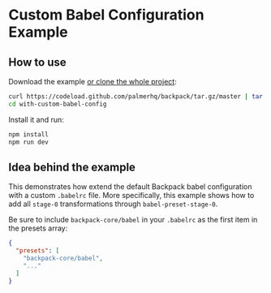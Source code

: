 # Custom Babel Configuration Example

## How to use
Download the example [or clone the whole project](https://github.com/palmerhq/backpack.git):
```bash
curl https://codeload.github.com/palmerhq/backpack/tar.gz/master | tar -xz --strip=2 backpack-master/examples/with-custom-babel-config
cd with-custom-babel-config
```
Install it and run:
```bash
npm install
npm run dev
```

## Idea behind the example
This demonstrates how extend the default Backpack babel configuration with a custom `.babelrc` file.
More specifically, this example shows how to add all `stage-0` transformations through `babel-preset-stage-0`.

Be sure to include `backpack-core/babel` in your `.babelrc` as the first item in the presets array:

```json
{
  "presets": [
    "backpack-core/babel",
    "..."
  ]
}
```
